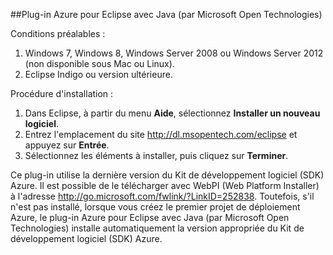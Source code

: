 ﻿##Plug-in Azure pour Eclipse avec Java (par Microsoft Open Technologies)

Conditions préalables :

1. Windows 7, Windows 8, Windows Server 2008 ou Windows Server 2012 (non disponible sous Mac ou Linux).
2. Eclipse Indigo ou version ultérieure.

Procédure d'installation :

1. Dans Eclipse, à partir du menu **Aide**, sélectionnez **Installer un nouveau logiciel**.
2. Entrez l'emplacement du site <http://dl.msopentech.com/eclipse> et appuyez sur **Entrée**.
3. Sélectionnez les éléments à installer, puis cliquez sur **Terminer**.

Ce plug-in utilise la dernière version du Kit de développement logiciel (SDK) Azure. Il est possible de le télécharger avec WebPI (Web Platform Installer) à l'adresse <http://go.microsoft.com/fwlink/?LinkID=252838>. Toutefois, s'il n'est pas installé, lorsque vous créez le premier projet de déploiement Azure, le plug-in Azure pour Eclipse avec Java (par Microsoft Open Technologies) installe automatiquement la version appropriée du Kit de développement logiciel (SDK) Azure. 


<!--HONumber=42-->
